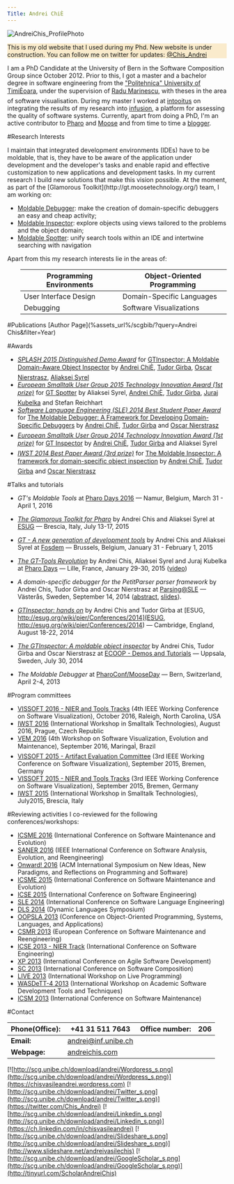 ```yaml
---
Title: Andrei ChiÈ
---
```


![AndreiChis_ProfilePhoto](%assets_url%/files/72/e6w80t6hd2fmj89j85pn37aq2mn88d/AndreiChis-262x272.png)

<div style="background-color:#faebcc">This is my old website that I used during my Phd. New website is under construction. You can follow me on twitter for updates: <a href="https://twitter.com/Chis_Andrei">@Chis_Andrei</a> </div>

I am a PhD Candidate at the University of Bern in the Software Composition Group since October 2012. Prior to this, I got a master and a bachelor degree in software engineering from the ["Politehnica" University of TimiÈoara](http://www.upt.ro/en/), under the supervision of [Radu Marinescu](http://bigfoot.cs.upt.ro/~radum/), with theses in the area of software visualisation. During my master I worked at [intooitus](http://www.intooitus.com) on integrating the results of my research into [infusion](http://www.intooitus.com/products/infusion), a platform for assessing the quality of software systems. Currently, apart from doing a PhD, I'm an active contributor to [Pharo](http://pharo.org/) and [Moose](http://moosetechnology.org/) and from time to time a [blogger](https://chisvasileandrei.wordpress.com/).

#Research Interests
<div>
I maintain that integrated development environments (IDEs) have to be moldable, that is, they have to be aware of the application under development and the developer's tasks and enable rapid and effective customization to new applications and development tasks. In my current research I build new solutions that make this vision possible. At the moment, as part of the [Glamorous Toolkit](http://gt.moosetechnology.org/) team, I am working on:
</div>

-  [Moldable Debugger](http://scg.unibe.ch/research/moldabledebugger): make the creation of domain-specific debuggers an easy and cheap activity;
-  [Moldable Inspector](http://scg.unibe.ch/research/moldableinspector): explore objects using views tailored to the problems and the object domain;
-  [Moldable Spotter](http://scg.unibe.ch/research/moldablespotter): unify search tools within an IDE and intertwine searching with navigation 

Apart from this my research interests lie in the areas of:
<div style="padding-left: 30px;">

|Programming Environments| Object-Oriented Programming
|---|---
|User Interface Design| Domain-Specific Languages
|Debugging| Software Visualizations
</div>


#Publications
[Author Page](%assets_url%/scgbib/?query=Andrei Chis&filter=Year)

#Awards

- *[SPLASH 2015 Distinguished Demo Award](http://2015.splashcon.org)* for [GTInspector: A Moldable Domain-Aware Object Inspector](http://2015.splashcon.org/event/splash2015-demos-gtinspector-a-moldable-domain-aware-object-inspector) by [Andrei ChiÈ](%base_url%/staff/andreichis), [Tudor Girba](http://www.tudorgirba.com/), [Oscar Nierstrasz](%base_url%/staff/oscar), [Aliaksei Syrel](%base_url%/wiki/alumni/AliakseiSyrel)
- *[European Smalltalk User Group 2015 Technology Innovation Award (1st prize)](http://www.esug.org/wiki/pier/Conferences/2015/Innovation-Technology-Awards)* for [GT Spotter](http://gt.moosetechnology.org/) by Aliaksei Syrel, [Andrei ChiÈ](%base_url%/staff/andreichis), [Tudor Girba](http://www.tudorgirba.com/), [Juraj Kubelka](http://www.juraj-kubelka.cz/) and Stefan Reichhart
- *[Software Language Engineering (SLE) 2014 Best Student Paper Award](http://www.sleconf.org/2014/AcceptedPapers.html)* for [The Moldable Debugger: A Framework for Developing Domain-Specific Debuggers](%assets_url%/scgbib/?query=Chis14b&filter=Year) by [Andrei ChiÈ](%base_url%/staff/andreichis), [Tudor Girba](http://www.tudorgirba.com/) and [Oscar Nierstrasz](%base_url%/staff/oscar)
- *[European Smalltalk User Group 2014 Technology Innovation Award (1st prize)](http://www.esug.org/wiki/pier/Conferences/2014/Innovation-Technology-Awards)* for [GT Inspector](http://gt.moosetechnology.org/) by [Andrei ChiÈ](%base_url%/staff/andreichis), [Tudor Girba](http://www.tudorgirba.com/) and Aliaksei Syrel
-  *[IWST 2014 Best Paper Award (3rd prize)](http://www.esug.org/wiki/pier/Conferences/2014/IWST14)* for [The Moldable Inspector: A framework for domain-specific object inspection](%assets_url%/scgbib/?query=Chis14a&filter=Year) by [Andrei ChiÈ](%base_url%/staff/andreichis), [Tudor Girba](http://www.tudorgirba.com/) and [Oscar Nierstrasz](%base_url%/staff/oscar)

#Talks and tutorials

-  *GT's Moldable Tools* at  [Pharo Days 2016](http://pharodays2016.pharo.org) &mdash; Namur, Belgium, March 31 - April 1, 2016


-  *[The Glamorous Toolkit for Pharo](http://www.esug.org/wiki/pier/Conferences/2015/Conference-Schedule)* by Andrei Chis and Aliaksei Syrel at [ESUG](http://www.esug.org/wiki/pier/Conferences/2015/) &mdash; Brescia, Italy, July 13-17, 2015
-  *[GT - A new generation of development tools](https://archive.fosdem.org/2015/schedule/event/gt/)* by Andrei Chis and Aliaksei Syrel at [Fosdem](https://archive.fosdem.org/2015/) &mdash; Brussels, Belgium, January 31 - February 1, 2015
-  *[The GT-Tools Revolution](https://medium.com/concerning-pharo/pharo-days-2015-6336d6ee2a23)* by Andrei Chis, Aliaksei Syrel and Juraj Kubelka at [Pharo Days](https://medium.com/concerning-pharo/pharo-days-2015-6336d6ee2a23) &mdash; Lille, France, January 29-30, 2015 ([video](https://www.youtube.com/watch?v=Nmcou_5um2s&list=PL4actYd6bfnz98ngrKALwwStl3C3odEKG&index=14))


-  *A domain-specific debugger for the PetitParser parser framework* by Andrei Chis, Tudor Girba and Oscar Nierstrasz at [Parsing@SLE](http://www.sleconf.org/2014/Parsing-at-SLE.html) &mdash; Västerås, Sweden, September 14, 2014 ([abstract](http://scg.unibe.ch/download/andrei/PetitParserDebugger-ParsingSLE-Abstract.pdf), [slides](http://www.sleconf.org/2014/parsing-slides/7-PetitParserDebugger.pdf)).
-  *[GTInspector: hands on](http://esug.org/wiki/pier/Conferences/2014/Conference-Schedule)* by Andrei Chis and Tudor Girba at [ESUG, http://esug.org/wiki/pier/Conferences/2014](ESUG, http://esug.org/wiki/pier/Conferences/2014) &mdash; Cambridge, England, August 18-22, 2014 
-  *[The GTInspector: A moldable object inspector](http://ecoop14.it.uu.se/programme/demos.php/#gtinspector)* by Andrei Chis, Tudor Girba and Oscar Nierstrasz at [ECOOP - Demos and Tutorials](http://ecoop14.it.uu.se/programme/demos.php) &mdash; Uppsala, Sweden, July 30, 2014
-  *The Moldable Debugger* at [PharoConf/MooseDay](http://scg.unibe.ch/wiki/events/pharoconf-mooseday-2013) &mdash; Bern, Switzerland, April 2-4, 2013

#Program committees

-  [VISSOFT 2016 - NIER and Tools Tracks](http://vissoft16.ysu.edu/) (4th IEEE Working Conference on Software Visualization), October 2016, Raleigh, North Carolina, USA
-  [IWST 2016](http://esug.org/wiki/pier/Conferences/2016/International-Workshop-IWST_16) (International Workshop in Smalltalk Technologies), August 2016, Prague, Czech Republic
-  [VEM 2016](http://www.vem2016.ufba.br/submissions.html) (4th Workshop on Software Visualization, Evolution and Maintenance), September 2016, MaringaÌ, Brazil
-  [VISSOFT 2015 - Artifact Evaluation Committee](http://vissoft.dcc.uchile.cl/) (3rd IEEE Working Conference on Software Visualization), September 2015, Bremen, Germany
-  [VISSOFT 2015 - NIER and Tools Tracks](http://vissoft.dcc.uchile.cl/) (3rd IEEE Working Conference on Software Visualization), September 2015, Bremen, Germany
-  [IWST 2015](http://www.esug.org/wiki/pier/Conferences/2015/International-Workshop-IWST_15) (International Workshop in Smalltalk Technologies), July2015, Brescia, Italy

#Reviewing activities
I co-reviewed for the following conferences/workshops:

-  [ICSME 2016](http://icsme2016.github.io/) (International Conference on Software Maintenance and Evolution)
-  [SANER 2016](http://saner.inf.usi.ch/) (IEEE International Conference on Software Analysis, Evolution, and Reengineering)
-  [Onward! 2016](http://conf.researchr.org/track/onward2016/onward-2016-papers/) (ACM International Symposium on New Ideas, New Paradigms, and Reflections on Programming and Software)
-  [ICSME 2015](http://www.icsme.uni-bremen.de/) (International Conference on Software Maintenance and Evolution)
-  [ICSE 2015](http://2015.icse-conferences.org/) (International Conference on Software Engineering)
-  [SLE 2014](http://www.sleconf.org/2014/) (International Conference on Software Language Engineering)
-  [DLS 2014](http://www.dynamic-languages-symposium.org/dls-14/) (Dynamic Languages Symposium)
-  [OOPSLA 2013](http://splashcon.org/2013/) (Conference on Object-Oriented Programming, Systems, Languages, and Applications)
-  [CSMR 2013](http://csmr2013.disi.unige.it/) (European Conference on Software Maintenance and Reengineering)
-  [ICSE 2013 - NIER Track](http://2013.icse-conferences.org/index.html) (International Conference on Software Engineering)
-  [XP 2013](http://xp2013.org/) (International Conference on Agile Software Development)
-  [SC 2013](http://sc2013.ec-spride.de/call-for-papers/) (International Conference on Software Composition)
-  [LIVE 2013](http://liveprogramming.github.io/2013/) (International Workshop on Live Programming)
-  [WASDeTT-4 2013](http://wasdett.org/2013/) (International Workshop on Academic Software Development Tools and Techniques)
-  [ICSM 2013](http://icsm2013.tue.nl/) (International Conference on Software Maintenance)

#Contact

|**Phone(Office):**|\+41 31 511 7643 |**Office number:**|206
|---|---|---|---
|**Email:**|<a href="mailto:andrei@inf.unibe.ch">andrei@inf.unibe.ch</a>
|**Webpage:**|[andreichis.com](http://www.andreichis.com)

[![http://scg.unibe.ch/download/andrei/Wordpress_s.png](http://scg.unibe.ch/download/andrei/Wordpress_s.png)](https://chisvasileandrei.wordpress.com)
[![http://scg.unibe.ch/download/andrei/Twitter_s.png](http://scg.unibe.ch/download/andrei/Twitter_s.png)](https://twitter.com/Chis_Andrei) 
[![http://scg.unibe.ch/download/andrei/Linkedin_s.png](http://scg.unibe.ch/download/andrei/Linkedin_s.png)](https://ch.linkedin.com/in/chisvasileandrei)
[![http://scg.unibe.ch/download/andrei/Slideshare_s.png](http://scg.unibe.ch/download/andrei/Slideshare_s.png)](http://www.slideshare.net/andreivasilechis)
[![http://scg.unibe.ch/download/andrei/GoogleScholar_s.png](http://scg.unibe.ch/download/andrei/GoogleScholar_s.png)](http://tinyurl.com/ScholarAndreiChis)
